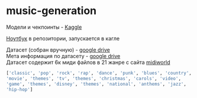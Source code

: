 # music-generation

Модели и чекпоинты - [Kaggle](https://www.kaggle.com/datasets/mygaps/midineo/settings)

[Ноутбук](https://github.com/Lednik7/music-generation/blob/main/gpt-neo-music.ipynb) в репозитории, запускается в кагле

Датасет (собран вручную) - [google drive](https://drive.google.com/file/d/1ZLhYZObENV1_oS_CPqrPZrThwrWH84ju/view?usp=sharing)\
Мета информация по датасету - [google drive](https://drive.google.com/file/d/1-3zqksBhaKChyBuMLto3QHmYbNfUfCuA/view?usp=sharing)\
Датасет содержит 6к миди файлов в 21 жанре с сайта [midiworld](https://www.midiworld.com)

```python
['classic', 'pop', 'rock', 'rap', 'dance', 'punk', 'blues', 'country',
'movie', 'themes', 'tv', 'themes', 'christmas', 'carols', 'video',
'game', 'themes', 'disney', 'themes', 'national', 'anthems', 'jazz',
'hip-hop']
```
